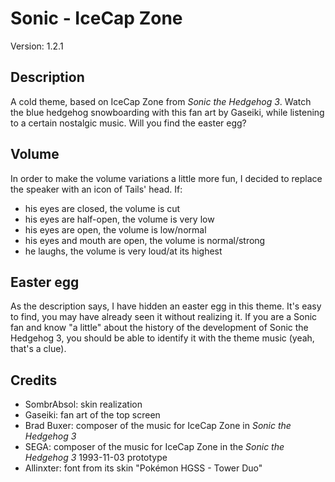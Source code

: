 # Sonic - IceCap Zone

Version: 1.2.1

## Description
A cold theme, based on IceCap Zone from *Sonic the Hedgehog 3*. Watch the blue hedgehog snowboarding with this fan art by Gaseiki, while listening to a certain nostalgic music. Will you find the easter egg?

## Volume
In order to make the volume variations a little more fun, I decided to replace the speaker with an icon of Tails' head. If:
- his eyes are closed, the volume is cut
- his eyes are half-open, the volume is very low
- his eyes are open, the volume is low/normal
- his eyes and mouth are open, the volume is normal/strong
- he laughs, the volume is very loud/at its highest

## Easter egg
As the description says, I have hidden an easter egg in this theme. It's easy to find, you may have already seen it without realizing it. If you are a Sonic fan and know "a little" about the history of the development of Sonic the Hedgehog 3, you should be able to identify it with the theme music (yeah, that's a clue).

## Credits
- SombrAbsol: skin realization
- Gaseiki: fan art of the top screen
- Brad Buxer: composer of the music for IceCap Zone in *Sonic the Hedgehog 3*
- SEGA: composer of the music for IceCap Zone in the *Sonic the Hedgehog 3* 1993-11-03 prototype
- Allinxter: font from its skin "Pokémon HGSS - Tower Duo"
